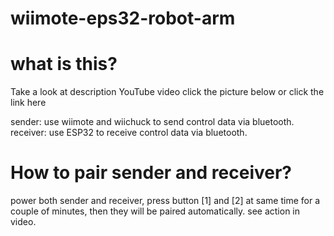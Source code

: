 # wiimote-eps32-robot-arm

# what is this?

Take a look at description YouTube video click the picture below or click the link here 


sender: use wiimote and wiichuck to send control data via bluetooth.
receiver: use ESP32 to receive control data via bluetooth.

# How to pair sender and receiver?

power both sender and receiver, press button [1] and [2] at same time for a couple of minutes, then they will be paired automatically. see action in video.
